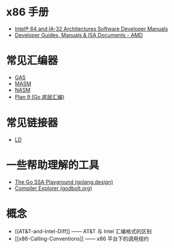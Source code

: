 # x86 手册

- [Intel® 64 and IA-32 Architectures Software Developer Manuals](https://www.intel.com/content/www/us/en/developer/articles/technical/intel-sdm.html)
- [Developer Guides, Manuals & ISA Documents - AMD](https://developer.amd.com/resources/developer-guides-manuals/)

# 常见汇编器

- [GAS](http://tigcc.ticalc.org/doc/gnuasm.html)
- [MASM](https://docs.microsoft.com/en-us/cpp/assembler/masm/masm-for-x64-ml64-exe?view=msvc-170)
- [NASM](https://www.nasm.us/)
- [Plan 9 (Go 底层汇编)](https://9p.io/plan9/)

# 常见链接器

- [LD](https://sourceware.org/binutils/docs/ld.html)

# 一些帮助理解的工具

- [The Go SSA Playground (golang.design)](https://golang.design/gossa)
- [Compiler Explorer (godbolt.org)](https://gcc.godbolt.org/)

# 概念

- [[AT&T-and-Intel-Diff]] —— AT&T 与 Intel 汇编格式的区别
- [[x86-Calling-Conventions]] —— x86 平台下的调用规约

